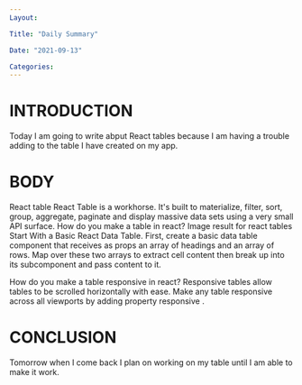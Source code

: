 ```yaml
---
Layout:

Title: "Daily Summary"

Date: "2021-09-13"

Categories:
---
```


# INTRODUCTION
Today I am going to write abput React tables because I am having a trouble adding to the table I have created on my app.


# BODY
React table
React Table is a workhorse. It's built to materialize, filter, sort, group, aggregate, paginate and display massive data sets using a very small API surface. 
How do you make a table in react?
Image result for react tables
Start With a Basic React Data Table. First, create a basic data table component that receives as props an array of headings and an array of rows. Map over these two arrays to extract cell content then break <Cell /> up into its subcomponent and pass content to it.

How do you make a table responsive in react?
Responsive tables allow tables to be scrolled horizontally with ease. Make any table responsive across all viewports by adding property responsive .
# CONCLUSION
Tomorrow when I come back I plan on working on my table until I am able to make it work.
